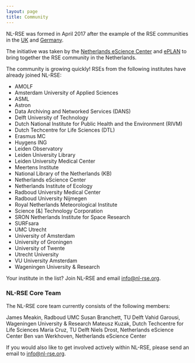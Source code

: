```yaml
---
layout: page
title: Community
---
```


NL-RSE was formed in April 2017 after the example of the RSE communities in the [UK](http://rse.ac.uk) and [Germany](http://www.de-rse.org/en/). 

The initiative was taken by the [Netherlands eScience Center](http://www.esciencecenter.nl)
and [ePLAN](https://escience-platform.nl/) to bring together the RSE community in the Netherlands.

The community is growing quickly! RSEs from the following institutes have already joined NL-RSE:

- AMOLF
- Amsterdam University of Applied Sciences
- ASML
- Astron
- Data Archiving and Networked Services (DANS)
- Delft University of Technology
- Dutch National Institute for Public Health and the Environment (RIVM)
- Dutch Techcentre for Life Sciences (DTL)
- Erasmus MC
- Huygens ING
- Leiden Observatory
- Leiden University Library
- Leiden University Medical Center
- Meertens Institute
- National Library of the Netherlands (KB)
- Netherlands eScience Center
- Netherlands Institute of Ecology
- Radboud University Medical Center
- Radboud University Nijmegen
- Royal Netherlands Meteorological Institute
- Science [&] Technology Corporation
- SRON Netherlands Institute for Space Research
- SURFsara
- UMC Utrecht
- University of Amsterdam
- University of Groningen
- University of Twente
- Utrecht University
- VU University Amsterdam
- Wageningen University & Research

Your institute in the list? Join NL-RSE and email info@nl-rse.org.

### NL-RSE Core Team

The NL-RSE core team currently consists of the following members:

James Meakin, Radboud UMC
Susan Branchett, TU Delft
Vahid Garousi, Wageningen University & Research
Mateusz Kuzak, Dutch Techcentre for Life Sciences
Maria Cruz, TU Delft
Niels Drost, Netherlands eScience Center
Ben van Werkhoven, Netherlands eScience Center

If you would also like to get involved actively within NL-RSE, please send an email to info@nl-rse.org.




